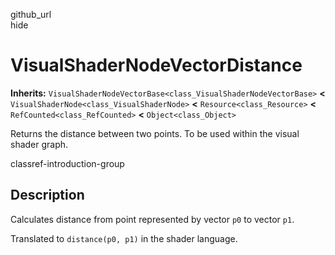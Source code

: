 github\_url  
hide

# VisualShaderNodeVectorDistance

**Inherits:**
`VisualShaderNodeVectorBase<class_VisualShaderNodeVectorBase>` **&lt;**
`VisualShaderNode<class_VisualShaderNode>` **&lt;**
`Resource<class_Resource>` **&lt;** `RefCounted<class_RefCounted>`
**&lt;** `Object<class_Object>`

Returns the distance between two points. To be used within the visual
shader graph.

classref-introduction-group

## Description

Calculates distance from point represented by vector `p0` to vector
`p1`.

Translated to `distance(p0, p1)` in the shader language.
